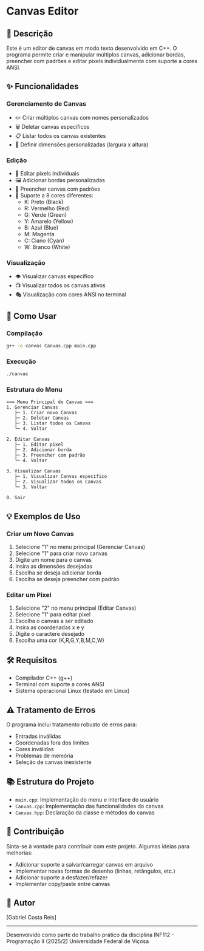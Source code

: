 # Canvas Editor

## 📝 Descrição
Este é um editor de canvas em modo texto desenvolvido em C++. O programa permite criar e manipular múltiplos canvas, adicionar bordas, preencher com padrões e editar pixels individualmente com suporte a cores ANSI.

## ✨ Funcionalidades

### Gerenciamento de Canvas
- ✏️ Criar múltiplos canvas com nomes personalizados
- 🗑️ Deletar canvas específicos
- 📋 Listar todos os canvas existentes
- 📏 Definir dimensões personalizadas (largura x altura)

### Edição
- 🎨 Editar pixels individuais
- 🖼️ Adicionar bordas personalizadas
- 🎯 Preencher canvas com padrões
- 🌈 Suporte a 8 cores diferentes:
  - K: Preto (Black)
  - R: Vermelho (Red)
  - G: Verde (Green)
  - Y: Amarelo (Yellow)
  - B: Azul (Blue)
  - M: Magenta
  - C: Ciano (Cyan)
  - W: Branco (White)

### Visualização
- 👁️ Visualizar canvas específico
- 📺 Visualizar todos os canvas ativos
- 🎭 Visualização com cores ANSI no terminal

## 🚀 Como Usar

### Compilação
```bash
g++ -o canvas Canvas.cpp main.cpp
```

### Execução
```bash
./canvas
```

### Estrutura do Menu
```
=== Menu Principal do Canvas ===
1. Gerenciar Canvas
   ├─ 1. Criar novo Canvas
   ├─ 2. Deletar Canvas
   ├─ 3. Listar todos os Canvas
   └─ 4. Voltar

2. Editar Canvas
   ├─ 1. Editar pixel
   ├─ 2. Adicionar borda
   ├─ 3. Preencher com padrão
   └─ 4. Voltar

3. Visualizar Canvas
   ├─ 1. Visualizar Canvas específico
   ├─ 2. Visualizar todos os Canvas
   └─ 3. Voltar

0. Sair
```

## 💡 Exemplos de Uso

### Criar um Novo Canvas
1. Selecione "1" no menu principal (Gerenciar Canvas)
2. Selecione "1" para criar novo canvas
3. Digite um nome para o canvas
4. Insira as dimensões desejadas
5. Escolha se deseja adicionar borda
6. Escolha se deseja preencher com padrão

### Editar um Pixel
1. Selecione "2" no menu principal (Editar Canvas)
2. Selecione "1" para editar pixel
3. Escolha o canvas a ser editado
4. Insira as coordenadas x e y
5. Digite o caractere desejado
6. Escolha uma cor (K,R,G,Y,B,M,C,W)

## 🛠️ Requisitos
- Compilador C++ (g++)
- Terminal com suporte a cores ANSI
- Sistema operacional Linux (testado em Linux)

## ⚠️ Tratamento de Erros
O programa inclui tratamento robusto de erros para:
- Entradas inválidas
- Coordenadas fora dos limites
- Cores inválidas
- Problemas de memória
- Seleção de canvas inexistente

## 📚 Estrutura do Projeto
- `main.cpp`: Implementação do menu e interface do usuário
- `Canvas.cpp`: Implementação das funcionalidades do canvas
- `Canvas.hpp`: Declaração da classe e métodos do canvas

## 👥 Contribuição
Sinta-se à vontade para contribuir com este projeto. Algumas ideias para melhorias:
- Adicionar suporte a salvar/carregar canvas em arquivo
- Implementar novas formas de desenho (linhas, retângulos, etc.)
- Adicionar suporte a desfazer/refazer
- Implementar copy/paste entre canvas

## 🤝 Autor
[Gabriel Costa Reis]

---
Desenvolvido como parte do trabalho prático da disciplina INF112 - Programação II (2025/2)
Universidade Federal de Viçosa
